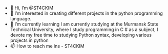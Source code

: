 - 👋 Hi, I’m @ST4CKIM
- 👀 I’m interested in creating different projects in the python programming language.
- 🌱 I’m currently learning I am currently studying at the Murmansk State Technical University, where I study programming in C # as a subject, I devote my free time to studying Python syntax, developing various projects in python
- 📫 How to reach me ins - ST4CKIM

<!---
ST4CKIM/ST4CKIM is a ✨ special ✨ repository because its `README.md` (this file) appears on your GitHub profile.
You can click the Preview link to take a look at your changes.
--->

